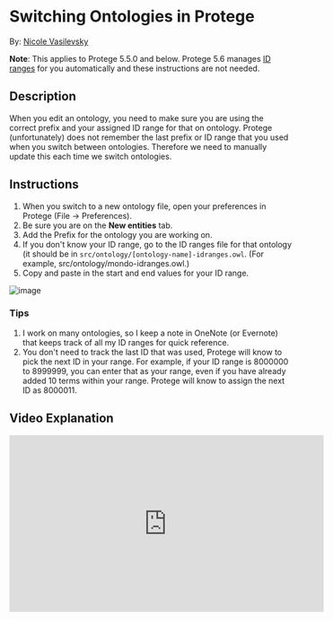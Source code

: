 # Switching Ontologies in Protege

By: [Nicole Vasilevsky](https://orcid.org/0000-0001-5208-3432)

**Note**: This applies to Protege 5.5.0 and below. Protege 5.6 manages [ID ranges](idranges.md) for you automatically and these instructions are not needed.

## Description

When you edit an ontology, you need to make sure you are using the correct prefix and your assigned ID range for that on ontology. Protege (unfortunately) does
not remember the last prefix or ID range that you used when you switch between ontologies. Therefore we need to manually update this each time we switch ontologies.

## Instructions

1. When you switch to a new ontology file, open your preferences in Protege (File -> Preferences).
2. Be sure you are on the **New entities** tab.
3. Add the Prefix for the ontology you are working on.
4. If you don't know your ID range, go to the ID ranges file for that ontology (it should be in `src/ontology/[ontology-name]-idranges.owl`. (For example, src/ontology/mondo-idranges.owl.)
5. Copy and paste in the start and end values for your ID range.

![image](https://user-images.githubusercontent.com/6722114/135540561-c16cd127-a9d7-4192-88b0-f323bf0c918f.png)

### Tips

1. I work on many ontologies, so I keep a note in OneNote (or Evernote) that keeps track of all my ID ranges for quick reference.
2. You don't need to track the last ID that was used, Protege will know to pick the next ID in your range. For example, if your ID range is 8000000 to 8999999, you can enter that as your range, even if you have already added 10 terms within your range. Protege will know to assign the next ID as 8000011.

## Video Explanation

<iframe width="560" height="315" src="https://www.youtube.com/embed/ttK_3z_PJ4E" title="YouTube video player" frameborder="0" allow="accelerometer; autoplay; clipboard-write; encrypted-media; gyroscope; picture-in-picture" allowfullscreen></iframe>
